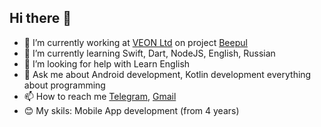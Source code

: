 ## Hi there 👋

* 🔭 I’m currently working at [VEON Ltd](https://www.veon.com) on project [Beepul](https://play.google.com/store/apps/details?id=com.olsoft.mats.prod)
* 🌱 I’m currently learning Swift, Dart, NodeJS, English, Russian
* 👀 I’m looking for help with Learn English
* 💬 Ask me about Android development, Kotlin development everything about programming
* 📫 How to reach me [Telegram](https://t.me/fozilbek_imomov), [Gmail](https://mail.google.com/mail/?view=cm&fs=1&to=fozilbekimomov@gmail.com)
* 😊 My skils: Mobile App development (from 4 years)
<!---
FozilbekImomov/FozilbekImomov is a ✨ special ✨ repository because its `README.md` (this file) appears on your GitHub profile.
You can click the Preview link to take a look at your changes.
--->
